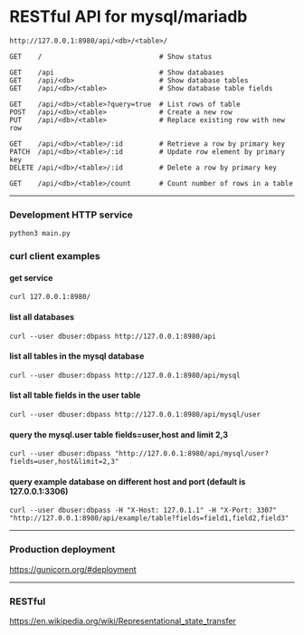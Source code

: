 # RESTful API for mysql/mariadb   

```   
http://127.0.0.1:8980/api/<db>/<table>/  
```  
```   
GET    /                             # Show status

GET    /api                          # Show databases
GET    /api/<db>                     # Show database tables
GET    /api/<db>/<table>             # Show database table fields

GET    /api/<db>/<table>?query=true  # List rows of table
POST   /api/<db>/<table>             # Create a new row
PUT    /api/<db>/<table>             # Replace existing row with new row

GET    /api/<db>/<table>/:id         # Retrieve a row by primary key
PATCH  /api/<db>/<table>/:id         # Update row element by primary key
DELETE /api/<db>/<table>/:id         # Delete a row by primary key

GET    /api/<db>/<table>/count       # Count number of rows in a table
```   

---
### Development HTTP service
```   
python3 main.py
```   

### curl client examples

#### get service
```  
curl 127.0.0.1:8980/
```
#### list all databases
```  
curl --user dbuser:dbpass http://127.0.0.1:8980/api
```
#### list all tables in the mysql database
```  
curl --user dbuser:dbpass http://127.0.0.1:8980/api/mysql
```
#### list all table fields in the user table
```  
curl --user dbuser:dbpass http://127.0.0.1:8980/api/mysql/user
```
#### query the mysql.user table fields=user,host and limit 2,3
```  
curl --user dbuser:dbpass "http://127.0.0.1:8980/api/mysql/user?fields=user,host&limit=2,3"
```
#### query example database on different host and port (default is 127.0.0.1:3306)
```  
curl --user dbuser:dbpass -H "X-Host: 127.0.1.1" -H "X-Port: 3307" "http://127.0.0.1:8980/api/example/table?fields=field1,field2,field3"
```


---    

### Production deployment
https://gunicorn.org/#deployment

---

### RESTful
https://en.wikipedia.org/wiki/Representational_state_transfer



